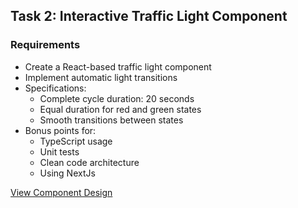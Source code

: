 ## Task 2: Interactive Traffic Light Component

### Requirements

-   Create a React-based traffic light component
-   Implement automatic light transitions
-   Specifications:
    -   Complete cycle duration: 20 seconds
    -   Equal duration for red and green states
    -   Smooth transitions between states
-   Bonus points for:
    -   TypeScript usage
    -   Unit tests
    -   Clean code architecture
    -   Using NextJs

[View Component Design](https://www.figma.com/file/kRIpfyZQj4LV19qKFpvLtA/New-Dev-Test?node-id=1%3A202)
